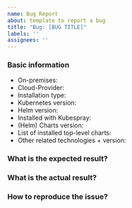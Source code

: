 ```yaml
---
name: Bug Report
about: template to report a bug
title: "Bug: [BUG TITLE]"
labels: ''
assignees: ''
---
```


### Basic information

<!-- Depending on your use case some of the information might be omitted -->

* On-premises: <!-- yes / no -->
* Cloud-Provider: <!-- e.g. AWS, GCP, none, etc. -->
* Installation type: <!-- demo / production -->
* Kubernetes version: <!-- run 'kubectl version' -->
* Helm version: <!-- run 'helm version' -->
* Installed with Kubespray: <!-- no / yes (version?) --> 
* (Helm) Charts version: <!-- run 'helm show chart wire/wire-server | grep -m 1 version' -->
* List of installed top-level charts: <!-- e.g. database-ephemeral, smtp --> 
* Other related technologies + version: <!-- Ansible, Helm, Terraform -->


### What is the expected result?

<!--
Please elaborate.
-->


### What is the actual result?

<!--
Please elaborate.
Add logs, outputs, if necessary.
-->


### How to reproduce the issue?

<!--
Please describe the steps to reproduce the actual result.
Add a minimal example, if possible.
-->
